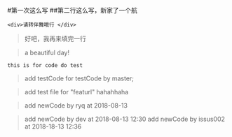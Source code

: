 #第一次这么写
##第二行这么写，新家了一个航


`<div>请转伴舞哦行 </div>`


> 好吧，我再来填完一行

> a beautiful day!

`this is for code do test`



> add testCode for testCode by master;


> add test file for  "featurl" hahahhaha



>add newCode by ryq at 2018-08-13


> add newCode by dev at 2018-08-13 12:30
> add newCode by issus002 at 2018-18-13 12:36
